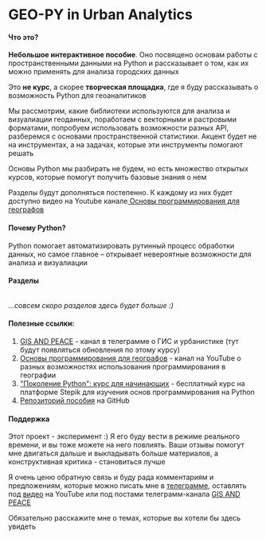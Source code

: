 # GEO-PY in Urban Analytics

#### Что это?

<strong>Небольшое интерактивное пособие</strong>. Оно посвящено основам работы с пространственными данными на Python и рассказывает о том, как их можно применять для анализа городских данных

Это <strong>не курс</strong>, а скорее <strong>творческая площадка</strong>, где я буду рассказывать о возможность Python для геоаналитиков

Мы рассмотрим, какие библиотеки используются для анализа и визуалиации геоданных, поработаем с векторными и растровыми форматами, попробуем использовать возможности разных API, разберемся с основами пространственной статистики. Акцент будет не на инструментах, а на задачах, которые эти инструменты помогают решать

Основы Python мы разбирать не будем, но есть множество открытых курсов, которые помогут получить базовые знания о нем

Разделы будут дополняться постепенно. К каждому из них будет доступно видео на Youtube канале<a href="https://www.youtube.com/channel/UC99_v_T0CTEsYiY2O6YsvOA" target="_blank"> Основы программирования для географов</a>

#### Почему Python?

Python помогает автоматизировать рутинный процесс обработки данных, но самое главное – открывает невероятные возможности для анализа и визуалиации

#### Разделы

```{tableofcontents}

```

_...совсем скоро разделов здесь будет больше :)_

#### Полезные ссылки:

1. <a href="https://t.me/GIS_PEACE" target="_blank">GIS AND PEACE</a> - канал в телеграмме о ГИС и урбанистике (тут будут появляться обновления по этому курсу)
2. <a href="https://www.youtube.com/channel/UC99_v_T0CTEsYiY2O6YsvOA" target="_blank">Основы программирования для географов</a> - канал на YouTube о разных возможностях использования программирования в географии
3. <a href="https://stepik.org/course/58852/promo" target="_blank">"Поколение Python": курс для начинающих</a> - бесплатный курс на платформе Stepik для изучения основ программирования на Python
4. <a href="https://github.com/bella-mir/geo-py" target="_blank">Репозиторий пособия</a> на GitHub

#### Поддержка

Этот проект - экcперимент :) Я его буду вести в режиме реального времени, и вы тоже можете на него повлиять. Ваши отзывы помогут мне двигаться дальше и выкладывать больше материалов, а конструктивная критика - становиться лучше

Я очень ценю обратную связь и буду рада комментариям и предложениям, которые можно писать мне в <a href="https://t.me/belkamir" target="_blank">телеграмме</a>, оставлять под <a href="https://www.youtube.com/channel/UC99_v_T0CTEsYiY2O6YsvOA" target="_blank">видео</a> на YouTube или под постами телеграмм-канала <a href="https://t.me/GIS_PEACE" target="_blank">GIS AND PEACE</a>

Обязательно расскажите мне о темах, которые вы хотели бы здесь увидеть
